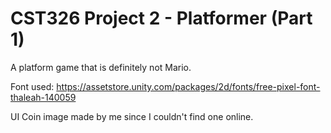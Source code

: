 # CST326 Project 2 - Platformer (Part 1)
A platform game that is definitely not Mario.

Font used: https://assetstore.unity.com/packages/2d/fonts/free-pixel-font-thaleah-140059

UI Coin image made by me since I couldn't find one online.
